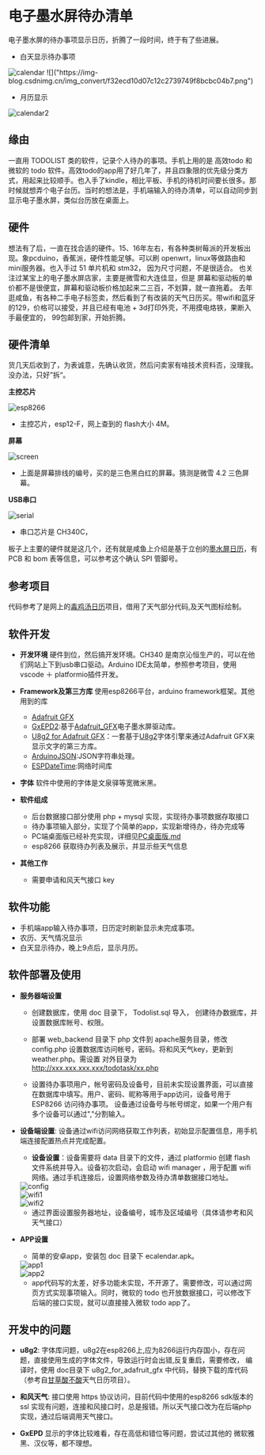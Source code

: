 # 电子墨水屏待办清单
电子墨水屏的待办事项显示日历，折腾了一段时间，终于有了些进展。

- 白天显示待办事项

<img src="image/calendar.png" alt="calendar" />
![]("https://img-blog.csdnimg.cn/img_convert/f32ecd10d07c12c2739749f8bcbc04b7.png")

- 月历显示

<img src="image/calendar2.png" alt="calendar2" />


## 缘由
一直用 TODOLIST 类的软件，记录个人待办的事项。手机上用的是 高效todo 和 微软的 todo 软件。高效todo的app用了好几年了，并且四象限的优先级分类方式，用起来比较顺手。也入手了kindle，相比平板、手机的待机时间要长很多。那时候就想弄个电子台历。当时的想法是，手机端输入的待办清单，可以自动同步到显示电子墨水屏，类似台历放在桌面上。

## 硬件
想法有了后，一直在找合适的硬件。15、16年左右，有各种类树莓派的开发板出现。象pcduino，香蕉派，硬件性能足够。可以刷 openwrt，linux等做路由和mini服务器。也入手过 51 单片机和 stm32， 因为尺寸问题，不是很适合。
也关注过某宝上的电子墨水屏店家，主要是微雪和大连佳显，但是 屏幕和驱动板的单价都不是很便宜，屏幕和驱动板价格加起来二三百，不划算，就一直拖着。
去年逛咸鱼，有各种二手电子标签卖，然后看到了有改装的天气日历买。带wifi和蓝牙的129，价格可以接受，并且已经有电池 + 3d打印外壳，不用摸电烙铁，果断入手最便宜的， 99包邮到家，开始折腾。

## 硬件清单
货几天后收到了，为表诚意，先确认收货，然后问卖家有啥技术资料否，没理我。没办法，只好”拆“。

**主控芯片**

<img src="image/esp8266.png" alt="esp8266" /> 

* 主控芯片，esp12-F，网上查到的 flash大小 4M。

**屏幕**

<img src="image/screen.png" alt="screen" />

* 上面是屏幕排线的编号，买的是三色黑白红的屏幕。猜测是微雪 4.2 三色屏幕。

**USB串口**

<img src="image/serial.png" alt="serial" />

* 串口芯片是 CH340C，

板子上主要的硬件就是这几个，还有就是咸鱼上介绍是基于立创的[墨水屏日历](https://oshwhub.com/duck/4-2-cun-mo-shui-ping-ri-li)，有PCB 和 bom 表等信息，可以参考这个确认 SPI 管脚号。

## 参考项目
代码参考了是网上的[毒鸡汤日历](https://github.com/breakstring/eInkCalendarOfToxicSoul)项目，借用了天气部分代码,及天气图标绘制。

## 软件开发

* **开发环境** 硬件到位，然后搞开发环境。CH340 是南京沁恒生产的，可以在他们网站上下到usb串口驱动。Arduino IDE太简单，参照参考项目，使用vscode ＋ platformio插件开发。

* **Framework及第三方库** 使用esp8266平台，arduino framework框架。其他用到的库
    - [Adafruit GFX](https://github.com/adafruit/Adafruit-GFX-Library)
    - [GxEPD2](https://github.com/ZinggJM/GxEPD2):基于[Adafruit_GFX](https://github.com/adafruit/Adafruit-GFX-Library)电子墨水屏驱动库。
    - [U8g2 for Adafruit GFX](https://github.com/olikraus/U8g2_for_Adafruit_GFX)：一套基于[U8g2](https://github.com/olikraus/U8g2)字体引擎来通过Adafruit GFX来显示文字的第三方库。
    - [ArduinoJSON](https://arduinojson.org/):JSON字符串处理。
    - [ESPDateTime](https://github.com/mcxiaoke/ESPDateTime):网络时间库
* **字体** 软件中使用的字体是文泉驿等宽微米黑。

* **软件组成**
    - 后台数据接口部分使用 php + mysql 实现，实现待办事项数据存取接口
    - 待办事项输入部分，实现了个简单的app，实现新增待办，待办完成等
    - PC端桌面版已经补充实现，详细见[PC桌面版.md](./PC桌面版.md)
    - esp8266 获取待办列表及展示，并显示些天气信息

* **其他工作** 
    - 需要申请和风天气接口 key

## 软件功能
* 手机端app输入待办事项，日历定时刷新显示未完成事项。
* 农历、天气情况显示
* 白天显示待办，晚上9点后，显示月历。

## 软件部署及使用

* **服务器端设置**
    - 创建数据库，使用 doc 目录下， Todolist.sql 导入， 创建待办数据库，并设置数据库帐号、权限。

    - 部署 web_backend 目录下 php 文件到 apache服务目录，修改 config.php 设置数据库访问帐号，密码。将和风天气key，更新到weather.php。需设置 对外目录为 http://xxx.xxx.xxx.xxx/todotask/xx.php

    - 设置待办事项用户，帐号密码及设备号，目前未实现设置界面，可以直接在数据库中填写。用户、密码、昵称等用于app访问，设备号用于 ESP8266 访问待办事项。 设备通过设备号与帐号绑定，如果一个用户有多个设备可以通过","分割输入。

* **设备端设置**: 设备通过wifi访问网络获取工作列表，初始显示配置信息，用手机端连接配置热点并完成配置。
    - **设备设置**：设备需要将 data 目录下的文件，通过 platformio 创建 flash 文件系统并导入。设备初次启动，会启动 wifi manager ，用于配置 wifi 网络。通过手机连接后，设置网络参数及待办清单数据接口地址。
    
    <img src="image/config.png" alt="config" />
    <br/>
    <img src="image/wifi1.png" alt="wifi1" />
    <br />
    <img src="image/wifi2.png" alt="wifi2" />

    - 通过界面设置服务器地址，设备编号，城市及区域编号（具体请参考和风天气接口）

* **APP设置**
    - 简单的安卓app，安装包 doc 目录下 ecalendar.apk。
    
    <img src="image/app1.png" alt="app1" />
    <br/>
    <img src="image/app2.png" alt="app2" />

    - app代码写的太差，好多功能未实现，不开源了。需要修改，可以通过网页方式实现事项输入。同时，微软的 todo 也开放数据接口，可以修改下后端的接口实现，就可以直接接入微软 todo app了。 

## 开发中的问题
* **u8g2**: 字体库问题，u8g2在esp8266上,应为8266运行内存国小，存在问题，直接使用生成的字体文件，导致运行时会出错,反复重启，需要修改， 编译时，使用 doc目录下 u8g2_for_adafruit_gfx 中代码，替换下载的库代码（参考自[甘草酸不酸](https://gitee.com/Lichengjiez/weather-ink-screen)天气日历项目）。

* **和风天气**: 接口使用 https 协议访问，目前代码中使用的esp8266 sdk版本的 ssl 实现有问题，连接和风接口时，总是报错。所以天气接口改为在后端php实现，通过后端调用天气接口。

* **GxEPD** 显示的字体比较难看，存在高低和错位等问题，尝试过其他的 微软雅黑、汉仪等，都不理想。

